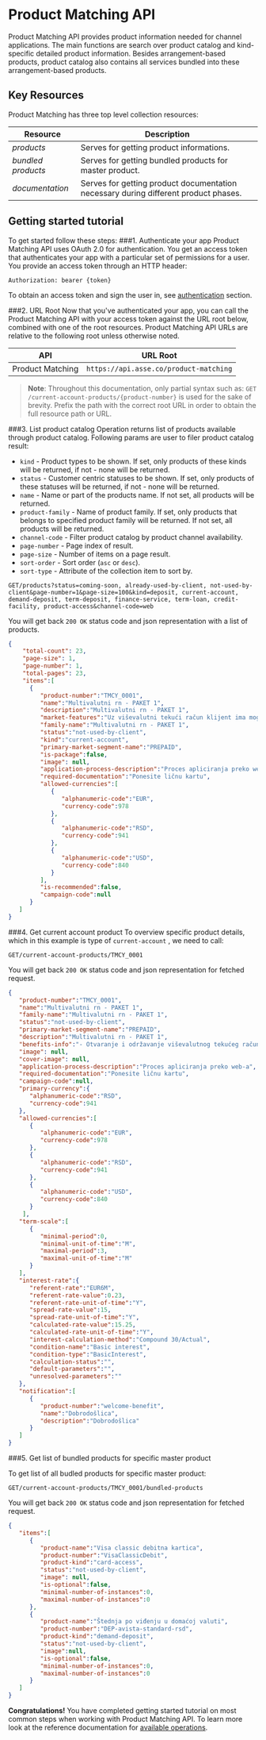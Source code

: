 Product Matching API
======================
Product Matching API provides product information needed for channel applications. The main functions are search over product catalog and kind-specific detailed product information. Besides arrangement-based products, product catalog also contains all services bundled into these arrangement-based products.
   
Key Resources
-------------
Product Matching has three top level collection resources: 

Resource | Description
----------- |-----------
*products* | Serves for getting product informations.
*bundled products* | Serves for getting bundled products for master product.
*documentation* | Serves for getting product documentation necessary during different product phases.

Getting started tutorial
---------------
To get started follow these steps:
###1. Authenticate your app
Product Matching  API uses OAuth 2.0 for authentication. You get an access token that authenticates your app with a particular set of permissions for a user. You provide an access token through an HTTP header:
```
Authorization: bearer {token}
```
To obtain an access token and sign the user in, see [authentication]() section.

###2. URL Root
Now that you've authenticated your app, you can call the Product Matching API with your access token against the URL root below, combined with one of the root resources. Product Matching API URLs are relative to the following root unless otherwise noted.

API | URL Root
--------|---------
Product Matching | `https://api.asse.co/product-matching`

> **Note**: Throughout this documentation, only partial syntax such as: 
`GET /current-account-products/{product-number}` is used for the sake of brevity. 
Prefix the path with the correct root URL in order to obtain the full resource path or URL.

###3. List product catalog
Operation returns list of products available through product catalog. 
Following params are user to filer product catalog result:
- `kind`	- Product types to be shown. If set, only products of these kinds will be returned, if not - none will be returned.
- `status` 	- Customer centric statuses to be shown. If set, only products of these statuses will be returned, if not - none will be returned.
- `name`	- Name or part of the products name. If not set, all products will be returned.
- `product-family` -  Name of product family. If set, only products that belongs to specified product family will be returned. If not set, all products will be returned.
- `channel-code` - Filter product catalog by product channel availability.
- `page-number`	- Page index of result.
- `page-size`	- Number of items on a page result.
- `sort-order`	- Sort order (`asc` or `desc`).
- `sort-type`	- Attribute of the collection item to sort by.

```
GET/products?status=coming-soon, already-used-by-client, not-used-by-client&page-number=1&page-size=100&kind=deposit, current-account, demand-deposit, term-deposit, finance-service, term-loan, credit-facility, product-access&channel-code=web
```

You will get back `200 OK` status code and json representation with a list of products. 
```json
{
	"total-count": 23,
	"page-size": 1,
	"page-number": 1,
	"total-pages": 23,
	"items":[  
      {  
         "product-number":"TMCY_0001",
         "name":"Multivalutni rn - PAKET 1",
         "description":"Multivalutni rn - PAKET 1",
         "market-features":"Uz viševalutni tekući račun klijent ima mogućnost korišćenja sledećih usluga:  • Visa classic debitna kartica  • Štednja po viđenju u domaćoj valuti  ",
         "family-name":"Multivalutni rn - PAKET 1",
         "status":"not-used-by-client",
         "kind":"current-account",
         "primary-market-segment-name":"PREPAID",
         "is-package":false,
         "image": null,
         "application-process-description":"Proces apliciranja preko web-a",
         "required-documentation":"Ponesite ličnu kartu",
         "allowed-currencies":[  
            {  
               "alphanumeric-code":"EUR",
               "currency-code":978
            },
            {  
               "alphanumeric-code":"RSD",
               "currency-code":941
            },
            {  
               "alphanumeric-code":"USD",
               "currency-code":840
            }
         ],
         "is-recommended":false,
         "campaign-code":null
      }
   ]
}
```

###4. Get current account product
To overview specific product details, which in this example is type of `current-account` , we need to call:
```
GET/current-account-products/TMCY_0001
```

You will get back `200 OK` status code and json representation for fetched request. 
```json
{  
   "product-number":"TMCY_0001",
   "name":"Multivalutni rn - PAKET 1",
   "family-name":"Multivalutni rn - PAKET 1",
   "status":"not-used-by-client",
   "primary-market-segment-name":"PREPAID",
   "description":"Multivalutni rn - PAKET 1",
   "benefits-info":"- Оtvaranje i održavanje viševalutnog tekućeg računa se ne naplaćuje  - Mesečna naknada za paket iznosi 300 RSD  - Jedan izvod mesečno je bez naknade, svaki naredni izvod se naplaćuje 200 RSD  - SMS notifikacije o prilivu na tekući račun se ne naplaćuje  - SMS notifikacija  o odlivu sa tekućeg računa se ne naplaćuje  - Izdavanje MasterCard osnovne kartice se ne naplaćuje  - Izdavanje MasterCard dodatne  kartice  – 200 RSD po kartici  - Podizanje gotovine  na bankomatima drugih banaka: - u zemlji - prvih pet transakcija besplatno, svaka naredna 50 RSD, - u inostranstvu 1% (min. 400 RSD)  - Podizanje gotovine  na šalterima drugih banaka u zemlji i inostranstvu  1% min. 600 RSD.  - Vrsta i visina svih naknada i troškova koje padaju na teret klijenta su promenljive, tako da Banka može kvartalno i to svakog 01. 01.; 01. 04.; 01. 07.; 01. 10. da promeni visinu naknada iznad ugovorenog iznosa. ",
   "image": null,
   "cover-image": null,
   "application-process-description":"Proces apliciranja preko web-a",
   "required-documentation":"Ponesite ličnu kartu",
   "campaign-code":null,
   "primary-currency":{  
      "alphanumeric-code":"RSD",
      "currency-code":941
   },
   "allowed-currencies":[  
      {  
         "alphanumeric-code":"EUR",
         "currency-code":978
      },
      {  
         "alphanumeric-code":"RSD",
         "currency-code":941
      },
      {  
         "alphanumeric-code":"USD",
         "currency-code":840
      }
    ],
   "term-scale":[  
      {  
         "minimal-period":0,
         "minimal-unit-of-time":"M",
         "maximal-period":3,
         "maximal-unit-of-time":"M"
      }
   ],
   "interest-rate":{  
      "referent-rate":"EUR6M",
      "referent-rate-value":0.23,
      "referent-rate-unit-of-time":"Y",
      "spread-rate-value":15,
      "spread-rate-unit-of-time":"Y",
      "calculated-rate-value":15.25,
      "calculated-rate-unit-of-time":"Y",
      "interest-calculation-method":"Compound 30/Actual",
      "condition-name":"Basic interest",
      "condition-type":"BasicInterest",
      "calculation-status":"",
      "default-parameters":"",
      "unresolved-parameters":""
   },
   "notification":[  
      {  
         "product-number":"welcome-benefit",
         "name":"Dobrodošlica",
         "description":"Dobrodošlica"
      }
   ]
}
```

###5. Get list of bundled products for specific master product

To get list of all budled products for specific master product:
```
GET/current-account-products/TMCY_0001/bundled-products
```
You will get back `200 OK` status code and json representation for fetched request. 
```json
{  
   "items":[  
      {  
         "product-name":"Visa classic debitna kartica",
         "product-number":"VisaClassicDebit",
         "product-kind":"card-access",
         "status":"not-used-by-client",
         "image": null,
         "is-optional":false,
         "minimal-number-of-instances":0,
         "maximal-number-of-instances":0
      },
      {  
         "product-name":"Štednja po viđenju u domaćoj valuti",
         "product-number":"DEP-avista-standard-rsd",
         "product-kind":"demand-deposit",
         "status":"not-used-by-client",
         "image":null,
         "is-optional":false,
         "minimal-number-of-instances":0,
         "maximal-number-of-instances":0
      }
   ]
}
```

**Congratulations!** You have completed getting started tutorial on most common steps when working with Product Matching API. To learn more look at the reference documentation for [available operations](swagger-ui).
